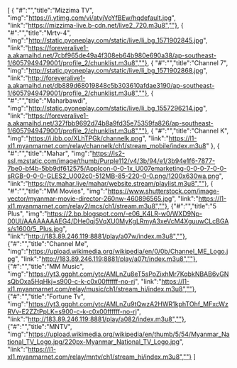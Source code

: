 [ { "#":"","title":"Mizzima TV", "img":"https://i.ytimg.com/vi/atvjVoYfBEw/hqdefault.jpg", "link":"https://mizzima-live.b-cdn.net/live2_720.m3u8",""},
{ "#":"","title":"Mrtv-4", "img":"http://static.pyoneplay.com/static/live/li_bg_1571902845.jpg", "link":"https://foreveralive1-a.akamaihd.net/7cbf965de49a4f308eb64b980e690a38/ap-southeast-1/6057949479001/profile_2/chunklist.m3u8",""},
{ "#":"","title":"Channel 7", "img":"http://static.pyoneplay.com/static/live/li_bg_1571902868.jpg", "link":"http://foreveralive1-a.akamaihd.net/db889d68019848c5b303610afdae3190/ap-southeast-1/6057949479001/profile_2/chunklist.m3u8",""},
{ "#":"","title":"Maharbawdi", "img":"http://static.pyoneplay.com/static/live/li_bg_1557296214.jpg", "link":"https://foreveralive1-a.akamaihd.net/327fbb9692d74b8a9fd35e75359fa826/ap-southeast-1/6057949479001/profile_2/chunklist.m3u8",""}, 
{ "#":"","title":"Channel K", "img":"https://i.ibb.co/XLhTPGk/channelk.png", "link":"https://l1-xl1.myanmarnet.com/relay/channelk/ch1/stream_mobile/index.m3u8" },
{ "#":"","title":"Mahar", "img":"https://is2-ssl.mzstatic.com/image/thumb/Purple112/v4/3b/94/e1/3b94e1f6-7877-7be0-bf4b-5bb9df612575/AppIcon-0-0-1x_U007emarketing-0-0-0-7-0-0-sRGB-0-0-0-GLES2_U002c0-512MB-85-220-0-0.png/1200x630wa.png", "link":"https://tv.mahar.live/mahar/website.stream/playlist.m3u8",""}, 
{ "#":"","title":"MM Movies", "img":"https://www.shutterstock.com/image-vector/myanmar-movie-director-260nw-460896565.jpg", "link":"https://l1-xl1.myanmarnet.com/relay2/mcs/ch1/stream.m3u8",""}, 
{"#":"","title":"5 Plus", "img":"https://2.bp.blogspot.com/-e06_K4LR-w0/WXD9Np-00UI/AAAAAAAAEG4/DHe0qj5VqXU0MyKgLRmyA3xeVcM4XguuwCLcBGAs/s1600/5_Plus.jpg", "link":"http://183.89.246.119:8881/play/a07w/index.m3u8",""}, 
{"#":"","title":"Channel Me", "img":"https://upload.wikimedia.org/wikipedia/en/0/0b/Channel_ME_Logo.jpg", "link":"http://183.89.246.119:8881/play/a07t/index.m3u8",""}, 
{"#":"","title":"MM Music", "img":"https://yt3.ggpht.com/ytc/AMLnZu8eT5sPoZixhMr7KqbkNBAB6vGNsQbOxa5HqHkj=s900-c-k-c0x00ffffff-no-rj", "link":"https://l1-xl1.myanmarnet.com/relay/music/ch1/stream_hi/index.m3u8",""}, 
{"#":"","title":"Fortune Tv", "img":"https://yt3.ggpht.com/ytc/AMLnZu9tQwzA2HWR1kphTOhf_MFxcWzRVv-E2ZZtPpLK=s900-c-k-c0x00ffffff-no-rj", "link":"http://183.89.246.119:8881/play/a082/index.m3u8",""}, 
{"#":"","title":"MNTV", "img":"https://upload.wikimedia.org/wikipedia/en/thumb/5/54/Myanmar_National_TV_Logo.jpg/220px-Myanmar_National_TV_Logo.jpg", "link":"https://l1-xl1.myanmarnet.com/relay/mntv/ch1/stream_hi/index.m3u8",""} ]
